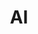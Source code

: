 ---
layout: post
title: AI
description: >
  Howdy! This is an example blog post that shows several types of HTML content supported in this theme.
sitemap: false
categories:
    - dev
    - ai
hide_last_modified: true
---